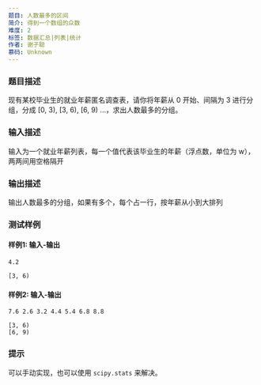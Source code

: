 ```yaml
---
题目: 人数最多的区间
简介: 得到一个数组的众数
难度: 2
标签: 数据汇总|列表|统计
作者: 谢子聪
慕码: Unknown
---
```


### 题目描述

现有某校毕业生的就业年薪匿名调查表，请你将年薪从 0 开始、间隔为 3 进行分组，分成 \[0, 3\), \[3, 6\), \[6, 9\) …，求出人数最多的分组。

### 输入描述

输入为一个就业年薪列表，每一个值代表该毕业生的年薪（浮点数，单位为 w），两两间用空格隔开

### 输出描述

输出人数最多的分组，如果有多个，每个占一行，按年薪从小到大排列

### 测试样例

#### 样例1: 输入-输出

```
4.2
```

```
[3, 6)
```

#### 样例2: 输入-输出

```
7.6 2.6 3.2 4.4 5.4 6.8 8.8
```

```
[3, 6)
[6, 9)
```

### 提示

可以手动实现，也可以使用 `scipy.stats` 来解决。